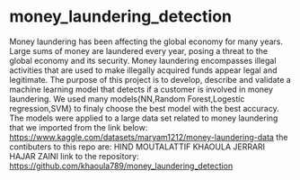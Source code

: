 # money_laundering_detection
Money laundering has been affecting the global economy for many years. Large sums of money are laundered every year, posing a threat to the global economy and its security. Money laundering encompasses illegal activities that are used to make illegally acquired funds appear legal and legitimate. 
The purpose of this project is to develop, describe and validate a machine learning model that detects if a customer is involved in money laundering. We used many models{NN,Random Forest,Logestic regression,SVM} to finaly choose the best model with the best accuracy. The models were applied to a large data set related to money laundering that we imported from the link below: 
https://www.kaggle.com/datasets/maryam1212/money-laundering-data
the contibuters to this repo are: 
HIND MOUTALATTIF
KHAOULA JERRARI
HAJAR ZAINI
link to the repository: https://github.com/khaoula789/money_laundering_detection
